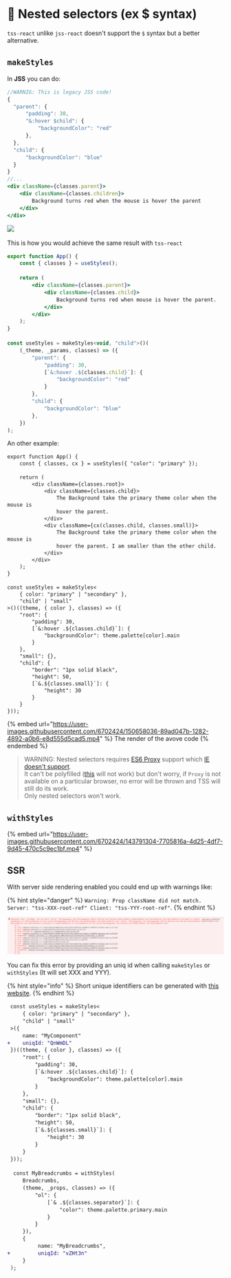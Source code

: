 # 💫 Nested selectors (ex $ syntax)

`tss-react` unlike `jss-react` doesn't support the `$` syntax but a better alternative.

## `makeStyles`

In **JSS** you can do:

```jsx
//WARNIG: This is legacy JSS code!
{
  "parent": {
      "padding": 30,
      "&:hover $child": {
          "backgroundColor": "red"
      },
  },
  "child": {
      "backgroundColor": "blue"
  }
}
//...
<div className={classes.parent}>
    <div className={classes.children}>
        Background turns red when the mouse is hover the parent
    </div>
</div>
```

![](https://user-images.githubusercontent.com/6702424/129976981-0637235a-570e-427e-9e77-72d100df0c36.gif)

This is how you would achieve the same result with `tss-react`

```jsx
export function App() {
    const { classes } = useStyles();

    return (
        <div className={classes.parent}>
            <div className={classes.child}>
                Background turns red when mouse is hover the parent.
            </div>
        </div>
    );
}

const useStyles = makeStyles<void, "child">()(
    (_theme, _params, classes) => ({
        "parent": {
            "padding": 30,
            [`&:hover .${classes.child}`]: {
                "backgroundColor": "red"
            }
        },
        "child": {
            "backgroundColor": "blue"
        },
    })
);
```

An other example:

```tsx
export function App() {
    const { classes, cx } = useStyles({ "color": "primary" });

    return (
        <div className={classes.root}>
            <div className={classes.child}>
                The Background take the primary theme color when the mouse is
                hover the parent.
            </div>
            <div className={cx(classes.child, classes.small)}>
                The Background take the primary theme color when the mouse is
                hover the parent. I am smaller than the other child.
            </div>
        </div>
    );
}

const useStyles = makeStyles<
    { color: "primary" | "secondary" },
    "child" | "small"
>()((theme, { color }, classes) => ({
    "root": {
        "padding": 30,
        [`&:hover .${classes.child}`]: {
            "backgroundColor": theme.palette[color].main
        }
    },
    "small": {},
    "child": {
        "border": "1px solid black",
        "height": 50,
        [`&.${classes.small}`]: {
            "height": 30
        }
    }
}));
```

{% embed url="https://user-images.githubusercontent.com/6702424/150658036-89ad047b-1282-4892-a0b6-e8d555d5cad5.mp4" %}
The render of the avove code
{% endembed %}

> WARNING: Nested selectors requires [ES6 Proxy](https://developer.mozilla.org/en-US/docs/Web/JavaScript/Reference/Global\_Objects/Proxy) support which [IE doesn't support](https://developer.mozilla.org/en-US/docs/Web/JavaScript/Reference/Global\_Objects/Proxy#browser\_compatibility).\
> It can't be polyfilled ([this](https://github.com/GoogleChrome/proxy-polyfill) will not work) but don't worry, if `Proxy` is not available on a particular browser, no error will be thrown and TSS will still do its work.\
> Only nested selectors won't work.

## `withStyles`

{% embed url="https://user-images.githubusercontent.com/6702424/143791304-7705816a-4d25-4df7-9d45-470c5c9ec1bf.mp4" %}

## SSR

With server side rendering enabled you could end up with warnings like: &#x20;

{% hint style="danger" %}
`Warning: Prop className did not match. Server: "tss-XXX-root-ref" Client: "tss-YYY-root-ref"`.
{% endhint %}

![Example of error you may run against with Next.js](.gitbook/assets/image.png)

You can fix this error by providing an uniq id when calling `makeStyles` or `withStyles` (It will set XXX and YYY). &#x20;

{% hint style="info" %}
Short unique identifiers can be generated with [this website](https://shortunique.id/).
{% endhint %}

```diff
 const useStyles = makeStyles<
     { color: "primary" | "secondary" },
     "child" | "small"
 >({
     name: "MyComponent"
+    uniqId: "QnWmDL"
 })((theme, { color }, classes) => ({
     "root": {
         "padding": 30,
         [`&:hover .${classes.child}`]: {
             "backgroundColor": theme.palette[color].main
         }
     },
     "small": {},
     "child": {
         "border": "1px solid black",
         "height": 50,
         [`&.${classes.small}`]: {
             "height": 30
         }
     }
 }));
 
  const MyBreadcrumbs = withStyles(
     Breadcrumbs,
     (theme, _props, classes) => ({
         "ol": {
             [`& .${classes.separator}`]: {
                 "color": theme.palette.primary.main
             }
         }
     }), 
     {
          name: "MyBreadcrumbs",
+         uniqId: "vZHt3n" 
     }
 );
```
